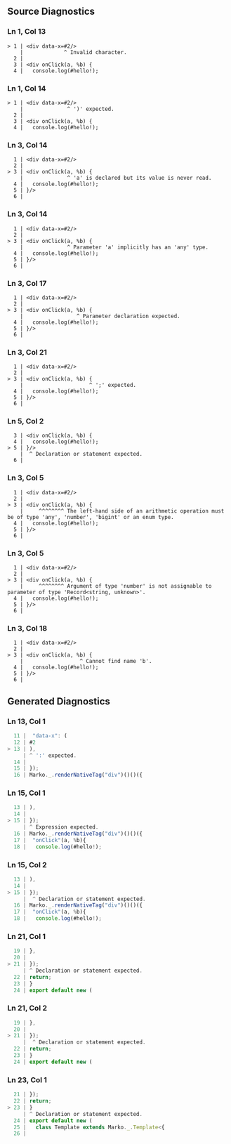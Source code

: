 ## Source Diagnostics
### Ln 1, Col 13
```marko
> 1 | <div data-x=#2/>
    |             ^ Invalid character.
  2 |
  3 | <div onClick(a, %b) {
  4 |   console.log(#hello!);
```

### Ln 1, Col 14
```marko
> 1 | <div data-x=#2/>
    |              ^ ')' expected.
  2 |
  3 | <div onClick(a, %b) {
  4 |   console.log(#hello!);
```

### Ln 3, Col 14
```marko
  1 | <div data-x=#2/>
  2 |
> 3 | <div onClick(a, %b) {
    |              ^ 'a' is declared but its value is never read.
  4 |   console.log(#hello!);
  5 | }/>
  6 |
```

### Ln 3, Col 14
```marko
  1 | <div data-x=#2/>
  2 |
> 3 | <div onClick(a, %b) {
    |              ^ Parameter 'a' implicitly has an 'any' type.
  4 |   console.log(#hello!);
  5 | }/>
  6 |
```

### Ln 3, Col 17
```marko
  1 | <div data-x=#2/>
  2 |
> 3 | <div onClick(a, %b) {
    |                 ^ Parameter declaration expected.
  4 |   console.log(#hello!);
  5 | }/>
  6 |
```

### Ln 3, Col 21
```marko
  1 | <div data-x=#2/>
  2 |
> 3 | <div onClick(a, %b) {
    |                     ^ ';' expected.
  4 |   console.log(#hello!);
  5 | }/>
  6 |
```

### Ln 5, Col 2
```marko
  3 | <div onClick(a, %b) {
  4 |   console.log(#hello!);
> 5 | }/>
    |  ^ Declaration or statement expected.
  6 |
```

### Ln 3, Col 5
```marko
  1 | <div data-x=#2/>
  2 |
> 3 | <div onClick(a, %b) {
    |     ^^^^^^^^ The left-hand side of an arithmetic operation must be of type 'any', 'number', 'bigint' or an enum type.
  4 |   console.log(#hello!);
  5 | }/>
  6 |
```

### Ln 3, Col 5
```marko
  1 | <div data-x=#2/>
  2 |
> 3 | <div onClick(a, %b) {
    |     ^^^^^^^^ Argument of type 'number' is not assignable to parameter of type 'Record<string, unknown>'.
  4 |   console.log(#hello!);
  5 | }/>
  6 |
```

### Ln 3, Col 18
```marko
  1 | <div data-x=#2/>
  2 |
> 3 | <div onClick(a, %b) {
    |                  ^ Cannot find name 'b'.
  4 |   console.log(#hello!);
  5 | }/>
  6 |
```

## Generated Diagnostics
### Ln 13, Col 1
```ts
  11 |  "data-x": (
  12 | #2
> 13 | ),
     | ^ ':' expected.
  14 |
  15 | });
  16 | Marko._.renderNativeTag("div")()()({
```

### Ln 15, Col 1
```ts
  13 | ),
  14 |
> 15 | });
     | ^ Expression expected.
  16 | Marko._.renderNativeTag("div")()()({
  17 |  "onClick"(a, %b){
  18 |   console.log(#hello!);
```

### Ln 15, Col 2
```ts
  13 | ),
  14 |
> 15 | });
     |  ^ Declaration or statement expected.
  16 | Marko._.renderNativeTag("div")()()({
  17 |  "onClick"(a, %b){
  18 |   console.log(#hello!);
```

### Ln 21, Col 1
```ts
  19 | },
  20 |
> 21 | });
     | ^ Declaration or statement expected.
  22 | return;
  23 | }
  24 | export default new (
```

### Ln 21, Col 2
```ts
  19 | },
  20 |
> 21 | });
     |  ^ Declaration or statement expected.
  22 | return;
  23 | }
  24 | export default new (
```

### Ln 23, Col 1
```ts
  21 | });
  22 | return;
> 23 | }
     | ^ Declaration or statement expected.
  24 | export default new (
  25 |   class Template extends Marko._.Template<{
  26 |     
```

